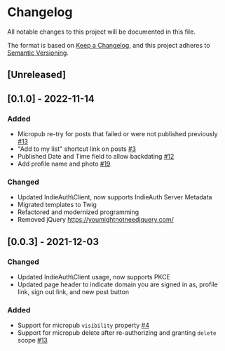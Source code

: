 # Changelog
All notable changes to this project will be documented in this file.

The format is based on [Keep a Changelog](https://keepachangelog.com/en/1.0.0/),
and this project adheres to [Semantic Versioning](https://semver.org/spec/v2.0.0.html).

## [Unreleased]

## [0.1.0] - 2022-11-14
### Added
- Micropub re-try for posts that failed or were not published previously [#13](https://github.com/gRegorLove/indiebookclub/issues/13)
- "Add to my list" shortcut link on posts [#3](https://github.com/gRegorLove/indiebookclub/issues/3)
- Published Date and Time field to allow backdating [#12](https://github.com/gRegorLove/indiebookclub/issues/12)
- Add profile name and photo [#19](https://github.com/gRegorLove/indiebookclub/issues/19)

### Changed
- Updated IndieAuth\Client, now supports IndieAuth Server Metadata
- Migrated templates to Twig
- Refactored and modernized programming
- Removed jQuery https://youmightnotneedjquery.com/

## [0.0.3] - 2021-12-03
### Changed
- Updated IndieAuth\Client usage, now supports PKCE
- Updated page header to indicate domain you are signed in as, profile link, sign out link, and new post button

### Added
- Support for micropub `visibility` property [#4](https://github.com/gRegorLove/indiebookclub/issues/4)
- Support for micropub delete after re-authorizing and granting `delete` scope [#13](https://github.com/gRegorLove/indiebookclub/issues/13)

